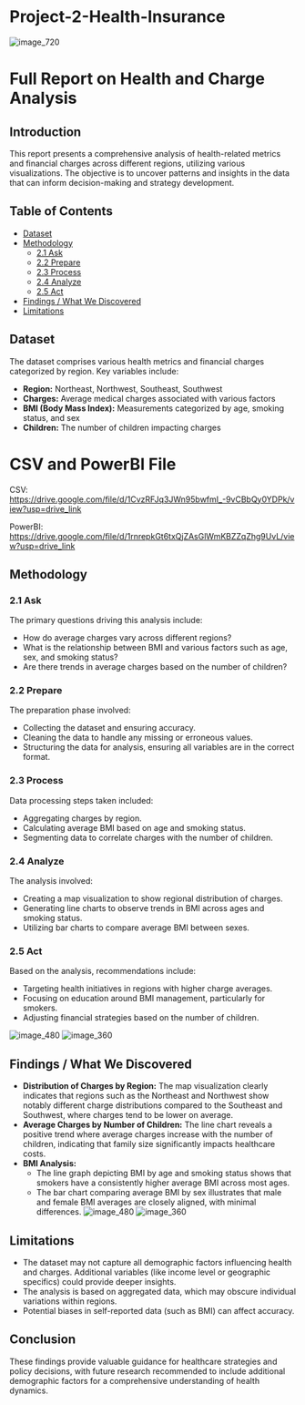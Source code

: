 # Project-2-Health-Insurance
![image_720](https://github.com/user-attachments/assets/b6925724-6bd6-4edd-a8b1-ffa03ff1bcf4)

# Full Report on Health and Charge Analysis

## Introduction
This report presents a comprehensive analysis of health-related metrics and financial charges across different regions, utilizing various visualizations. The objective is to uncover patterns and insights in the data that can inform decision-making and strategy development.

## Table of Contents
- [Dataset](#dataset)
- [Methodology](#methodology)
  - [2.1 Ask](#21-ask)
  - [2.2 Prepare](#22-prepare)
  - [2.3 Process](#23-process)
  - [2.4 Analyze](#24-analyze)
  - [2.5 Act](#25-act)
- [Findings / What We Discovered](#findings--what-we-discovered)
- [Limitations](#limitations)

## Dataset
The dataset comprises various health metrics and financial charges categorized by region. Key variables include:
- **Region:** Northeast, Northwest, Southeast, Southwest
- **Charges:** Average medical charges associated with various factors
- **BMI (Body Mass Index):** Measurements categorized by age, smoking status, and sex
- **Children:** The number of children impacting charges

# CSV and PowerBI File 

CSV: https://drive.google.com/file/d/1CvzRFJq3JWn95bwfmI_-9vCBbQy0YDPk/view?usp=drive_link

PowerBI: https://drive.google.com/file/d/1rnrepkGt6txQjZAsGlWmKBZZqZhg9UvL/view?usp=drive_link

## Methodology

### 2.1 Ask
The primary questions driving this analysis include:
- How do average charges vary across different regions?
- What is the relationship between BMI and various factors such as age, sex, and smoking status?
- Are there trends in average charges based on the number of children?

### 2.2 Prepare
The preparation phase involved:
- Collecting the dataset and ensuring accuracy.
- Cleaning the data to handle any missing or erroneous values.
- Structuring the data for analysis, ensuring all variables are in the correct format.

### 2.3 Process
Data processing steps taken included:
- Aggregating charges by region.
- Calculating average BMI based on age and smoking status.
- Segmenting data to correlate charges with the number of children.

### 2.4 Analyze
The analysis involved:
- Creating a map visualization to show regional distribution of charges.
- Generating line charts to observe trends in BMI across ages and smoking status.
- Utilizing bar charts to compare average BMI between sexes.

### 2.5 Act
Based on the analysis, recommendations include:
- Targeting health initiatives in regions with higher charge averages.
- Focusing on education around BMI management, particularly for smokers.
- Adjusting financial strategies based on the number of children.

![image_480](https://github.com/user-attachments/assets/b5446997-c2dd-4a69-8e66-2488af69c845)
![image_360](https://github.com/user-attachments/assets/8c44c798-6fbc-4657-922a-7786219f283c)


## Findings / What We Discovered
- **Distribution of Charges by Region:** The map visualization clearly indicates that regions such as the Northeast and Northwest show notably different charge distributions compared to the Southeast and Southwest, where charges tend to be lower on average.
- **Average Charges by Number of Children:** The line chart reveals a positive trend where average charges increase with the number of children, indicating that family size significantly impacts healthcare costs.
- **BMI Analysis:**
  - The line graph depicting BMI by age and smoking status shows that smokers have a consistently higher average BMI across most ages.
  - The bar chart comparing average BMI by sex illustrates that male and female BMI averages are closely aligned, with minimal differences.
![image_480](https://github.com/user-attachments/assets/b5bda3ec-93e1-4aaa-b934-6dd221a91bc0)
![image_360](https://github.com/user-attachments/assets/f72a3dc5-cb04-4c68-966a-c8d7722b3bdb)

## Limitations
- The dataset may not capture all demographic factors influencing health and charges. Additional variables (like income level or geographic specifics) could provide deeper insights.
- The analysis is based on aggregated data, which may obscure individual variations within regions.
- Potential biases in self-reported data (such as BMI) can affect accuracy.

## Conclusion
These findings provide valuable guidance for healthcare strategies and policy decisions, with future research recommended to include additional demographic factors for a comprehensive understanding of health dynamics.
